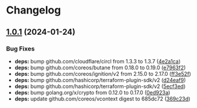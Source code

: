 # Changelog

## [1.0.1](https://github.com/e-breuninger/terraform-provider-ignition/compare/v1.0.0...v1.0.1) (2024-01-24)


### Bug Fixes

* **deps:** bump github.com/cloudflare/circl from 1.3.3 to 1.3.7 ([4e2a1ca](https://github.com/e-breuninger/terraform-provider-ignition/commit/4e2a1caa458ef0bf0ea6fb0b1a97eac3b508f6df))
* **deps:** bump github.com/coreos/butane from 0.18.0 to 0.19.0 ([e7963f2](https://github.com/e-breuninger/terraform-provider-ignition/commit/e7963f2bfce639aaf0a686b684d1670b1a224e0b))
* **deps:** bump github.com/coreos/ignition/v2 from 2.15.0 to 2.17.0 ([ff3e52f](https://github.com/e-breuninger/terraform-provider-ignition/commit/ff3e52f9531feff2189f184a3cbe0ccf7ed03fda))
* **deps:** bump github.com/hashicorp/terraform-plugin-sdk/v2 ([d24eaf9](https://github.com/e-breuninger/terraform-provider-ignition/commit/d24eaf9d0a4c78a3cec567966c900e3f0f649cf2))
* **deps:** bump github.com/hashicorp/terraform-plugin-sdk/v2 ([5ecf3ed](https://github.com/e-breuninger/terraform-provider-ignition/commit/5ecf3ed36f21efc15aa45bfac801302d85305e60))
* **deps:** bump golang.org/x/crypto from 0.12.0 to 0.17.0 ([0ed923a](https://github.com/e-breuninger/terraform-provider-ignition/commit/0ed923a1a9279e958ee8209865ea52acbb7b6de0))
* **deps:** update github.com/coreos/vcontext digest to 685dc72 ([369c23d](https://github.com/e-breuninger/terraform-provider-ignition/commit/369c23dc6bd65f3484b388e6ee8c55a35039baf5))
